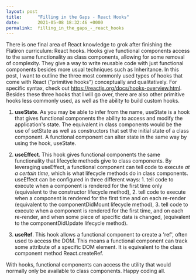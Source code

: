 ```yaml
---
layout: post
title:      "Filling in the Gaps - React Hooks"
date:       2021-05-08 18:32:46 +0000
permalink:  filling_in_the_gaps_-_react_hooks
---
```



There is one final area of React knowledge to grok after finishing the Flatiron curriculum: React hooks. Hooks give functional components access to the same functionality as class components, allowing for some removal of complexity. They give a way to write reusable code with just functional components besides more usual techniques such as Inheritance. In this post, I want to outline the three most commonly used types of hooks that come with React ("primitive hooks") conceptually and qualitatively. For specific syntax, check out https://reactjs.org/docs/hooks-overview.html. Besides these three hooks that I will go over, there are also other primitive hooks less commonly used, as well as the ability to build custom hooks. 

1. **useState**. As you may be able to infer from the name, useState is a hook that gives functional components the ability to access and modify the application's state. The equivalent in class components would be the use of setState as well as constructors that set the initial state of a class component. A functional component can alter state in the same way by using the hook, useState.

2. **useEffect**. This hook gives functional components the same functionality that lifecycle methods give to class components. By leveraging useEffect, a functional component can tell code to execute *at a certain time*, which is what lifecycle methods do in class components. useEffect can be configured in three different ways: 1. tell code to execute when a component is rendered for the first time only (equivalent to the constructor lifecycle method), 2. tell code to execute when a component is rendered for the first time and on each re-render (equivalent to the componentDidMount lifecycle method), 3. tell code to execute when a component is rendered for the first time, and on each re-render, and when some piece of specific data is changed, (equivalent to the componentDidUpdate lifecycle method).

3. **useRef**. This hook allows a functional component to create a 'ref', often used to access the DOM. This means a functional component can track some attribute of a specific DOM element. It is equivalent to the class component method React.createRef. 

With hooks, functional components can access the utility that would normally only be available to class components. Happy coding all.
